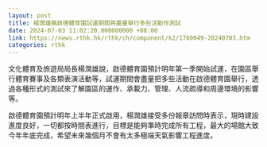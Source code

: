 ```yaml
---
layout: post
title: 楊潤雄稱啟德體育園試運期間將盡量舉行多些活動作測試
date: 2024-07-03 11:02:20.000000000 +08:00
link: https://news.rthk.hk/rthk/ch/component/k2/1760049-20240703.htm
categories: rthk
---
```


文化體育及旅遊局局長楊潤雄說，啟德體育園預計明年第一季開始試運，在園區舉行體育賽事及各類表演活動等，試運期間會盡量把多些活動在啟德體育園舉行，透過各種形式的測試來了解園區的運作、承載力、管理、人流疏導和周邊環境的影響等。

啟德體育園預計明年上半年正式啟用，楊潤雄接受多份報章訪問時表示，現時建設進度良好，一切都按時間表進行，目標是能夠準時完成所有工程，最大的場館大致今年年底完成，希望未來幾個月不會有太多極端天氣影響工程進度。
